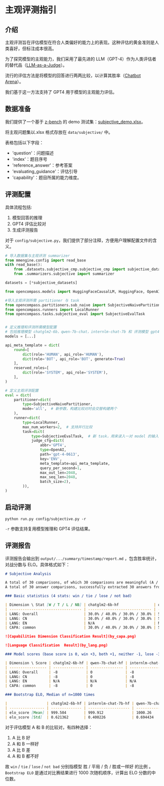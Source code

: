# 主观评测指引

## 介绍

主观评测旨在评估模型在符合人类偏好的能力上的表现。这种评估的黄金准则是人类喜好，但标注成本很高。

为了探究模型的主观能力，我们采用了最先进的 LLM（GPT-4）作为人类评估者的替代品（[LLM-as-a-Judge](https://arxiv.org/abs/2306.05685)）。

流行的评估方法是将模型的回答进行两两比较，以计算其胜率（[Chatbot Arena](https://chat.lmsys.org/)）。

我们基于这一方法支持了 GPT4 用于模型的主观能力评估。

## 数据准备

我们提供了一个基于 [z-bench](https://github.com/zhenbench/z-bench) 的 demo 测试集：[subjective_demo.xlsx](https://opencompass.openxlab.space/utils/subjective_demo.xlsx)。

将主观问题集以.xlsx 格式存放在 `data/subjective/` 中。

表格包括以下字段：

- 'question'：问题描述
- 'index'：题目序号
- 'reference_answer'：参考答案
- 'evaluating_guidance'：评估引导
- 'capability'：题目所属的能力维度。

## 评测配置

具体流程包括:

1. 模型回答的推理
2. GPT4 评估比较对
3. 生成评测报告

对于 `config/subjective.py`，我们提供了部分注释，方便用户理解配置文件的含义。

```python
# 导入数据集与主观评测 summarizer
from mmengine.config import read_base
with read_base():
    from .datasets.subjective_cmp.subjective_cmp import subjective_datasets
    from .summarizers.subjective import summarizer

datasets = [*subjective_datasets]

from opencompass.models import HuggingFaceCausalLM, HuggingFace, OpenAI

#导入主观评测所需 partitioner 与 task
from opencompass.partitioners.sub_naive import SubjectiveNaivePartitioner
from opencompass.runners import LocalRunner
from opencompass.tasks.subjective_eval import SubjectiveEvalTask


# 定义推理和评测所需模型配置
# 包括推理模型 chatglm2-6b，qwen-7b-chat，internlm-chat-7b 和 评测模型 gpt4
models = [...]

api_meta_template = dict(
    round=[
        dict(role='HUMAN', api_role='HUMAN'),
        dict(role='BOT', api_role='BOT', generate=True)
    ],
    reserved_roles=[
        dict(role='SYSTEM', api_role='SYSTEM'),
    ],
)

# 定义主观评测配置
eval = dict(
    partitioner=dict(
        type=SubjectiveNaivePartitioner,
        mode='all',  # 新参数，构建比较对时会交替构建两个
    ),
    runner=dict(
        type=LocalRunner,
        max_num_workers=2,  # 支持并行比较
        task=dict(
            type=SubjectiveEvalTask,  # 新 task，用来读入一对 model 的输入
            judge_cfg=dict(
                abbr='GPT4',
                type=OpenAI,
                path='gpt-4-0613',
                key='ENV',
                meta_template=api_meta_template,
                query_per_second=1,
                max_out_len=2048,
                max_seq_len=2048,
                batch_size=2),
        )),
)
```

## 启动评测

```shell
python run.py config/subjective.py -r
```

`-r` 参数支持复用模型推理和 GPT4 评估结果。

## 评测报告

评测报告会输出到 `output/.../summary/timestamp/report.md` ，包含胜率统计，对战分数与 ELO。具体格式如下：

```markdown
# Subjective Analysis

A total of 30 comparisons, of which 30 comparisons are meaningful (A / B answers inconsistent)
A total of 30 answer comparisons, successfully extracted 30 answers from GPT-4 replies, with an extraction success rate of 100.00%

### Basic statistics (4 stats: win / tie / lose / not bad)

| Dimension \ Stat [W / T / L / NB] | chatglm2-6b-hf                | qwen-7b-chat-hf              | internlm-chat-7b-hf           |
| --------------------------------- | ----------------------------- | ---------------------------- | ----------------------------- |
| LANG: Overall                     | 30.0% / 40.0% / 30.0% / 30.0% | 50.0% / 0.0% / 50.0% / 50.0% | 30.0% / 40.0% / 30.0% / 30.0% |
| LANG: CN                          | 30.0% / 40.0% / 30.0% / 30.0% | 50.0% / 0.0% / 50.0% / 50.0% | 30.0% / 40.0% / 30.0% / 30.0% |
| LANG: EN                          | N/A                           | N/A                          | N/A                           |
| CAPA: common                      | 30.0% / 40.0% / 30.0% / 30.0% | 50.0% / 0.0% / 50.0% / 50.0% | 30.0% / 40.0% / 30.0% / 30.0% |

![Capabilities Dimension Classification Result](by_capa.png)

![Language Classification  Result](by_lang.png)

### Model scores (base score is 0, win +3, both +1, neither -1, lose -3)

| Dimension \ Score | chatglm2-6b-hf | qwen-7b-chat-hf | internlm-chat-7b-hf |
| ----------------- | -------------- | --------------- | ------------------- |
| LANG: Overall     | -8             | 0               | -8                  |
| LANG: CN          | -8             | 0               | -8                  |
| LANG: EN          | N/A            | N/A             | N/A                 |
| CAPA: common      | -8             | 0               | -8                  |

### Bootstrap ELO, Median of n=1000 times

|                  | chatglm2-6b-hf | internlm-chat-7b-hf | qwen-7b-chat-hf |
| ---------------- | -------------- | ------------------- | --------------- |
| elo_score [Mean] | 999.504        | 999.912             | 1000.26         |
| elo_score [Std]  | 0.621362       | 0.400226            | 0.694434        |
```

对于评估模型 A 和 B 的比较对，有四种选择：

1. A 比 B 好
2. A 和 B 一样好
3. A 比 B 差
4. A 和 B 都不好

故 `win` / `tie` / `lose` / `not bad` 分别指模型 胜 / 平局 / 负 / 胜或一样好 的比例 。
`Bootstrap ELO` 是通过对比赛结果进行 1000 次随机顺序，计算出 ELO 分数的中位数。
